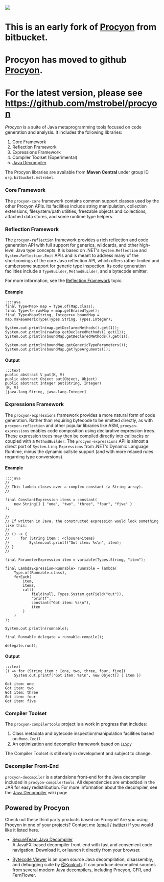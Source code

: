 ![](https://bitbucket.org/mstrobel/procyon/wiki/logo.png)


# This is an early fork of [Procyon](https://bitbucket.org/mstrobel/procyon) from bitbucket. 
# Procyon has moved to github [Procyon](https://github.com/mstrobel/procyon). 
# For the latest version, please see https://github.com/mstrobel/procyon



*Procyon* is a suite of Java metaprogramming tools focused on code generation and analysis.  It includes the following libraries:

  1. Core Framework
  2. Reflection Framework
  3. Expressions Framework
  4. Compiler Toolset (Experimental)
  5. [Java Decompiler](https://bitbucket.org/mstrobel/procyon/wiki/Java%20Decompiler)

The Procyon libraries are available from **Maven Central** under group ID `org.bitbucket.mstrobel`.

### Core Framework

The `procyon-core` framework contains common support classes used by the other Procyon APIs.  Its facilities include string manipulation, collection extensions, filesystem/path utilities, freezable objects and collections, attached data stores, and some runtime type helpers.

### Reflection Framework
The `procyon-reflection` framework provides a rich reflection and code generation API with full support for generics, wildcards, and other high-level Java type concepts.  It is based on .NET's `System.Reflection` and `System.Reflection.Emit` APIs and is meant to address many of the shortcomings of the core Java reflection API, which offers rather limited and cumbersome support for generic type inspection.  Its code generation facilities include a `TypeBuilder`, `MethodBuilder`, and a bytecode emitter.

For more information, see the [Reflection Framework](https://bitbucket.org/mstrobel/procyon/wiki/Reflection%20Framework) topic.

#### Example

	:::java
    final Type<Map> map = Type.of(Map.class);
    final Type<?> rawMap = map.getErasedType();
    final Type<Map<String, Integer>> boundMap = map.makeGenericType(Types.String, Types.Integer);
    
    System.out.println(map.getDeclaredMethods().get(1));
    System.out.println(rawMap.getDeclaredMethods().get(1));
    System.out.println(boundMap.getDeclaredMethods().get(1));
    
    System.out.println(boundMap.getGenericTypeParameters());
    System.out.println(boundMap.getTypeArguments());

#### Output

    :::text
    public abstract V put(K, V)
    public abstract Object put(Object, Object)
    public abstract Integer put(String, Integer)
    [K, V]
    [java.lang.String, java.lang.Integer]

### Expressions Framework

The `procyon-expressions` framework provides a more natural form of code generation.
Rather than requiring bytecode to be emitted directly, as with `procyon-reflection`
and other popular libraries like ASM, `procyon-expressions` enables code composition
using declarative expression trees.  These expression trees may then be compiled directly
into callbacks or coupled with a `MethodBuilder`.  The `procyon-expressions` API is
almost a direct port of `System.Linq.Expressions` from .NET's Dynamic Language Runtime,
minus the dynamic callsite support (and with more relaxed rules regarding type conversions).

#### Example
    :::java    
    //
    // This lambda closes over a complex constant (a String array).
    //
    
    final ConstantExpression items = constant(
        new String[] { "one", "two", "three", "four", "five" }
    );

    //
    // If written in Java, the constructed expression would look something like this:
    // 
    // () -> {
    //     for (String item : <closure>items)
    //         System.out.printf("Got item: %s\n", item);
    // }
    //

    final ParameterExpression item = variable(Types.String, "item");
    
    final LambdaExpression<Runnable> runnable = lambda(
        Type.of(Runnable.class),
        forEach(
            item,
            items,
            call(
                field(null, Types.System.getField("out")),
                "printf",
                constant("Got item: %s\n"),
                item
            )
        )
    );
    
    System.out.println(runnable);
    
    final Runnable delegate = runnable.compile();

    delegate.run();

#### Output
    :::text
    () => for (String item : [one, two, three, four, five])
        System.out.printf("Got item: %s\n", new Object[] { item })
    
    Got item: one
    Got item: two
    Got item: three
    Got item: four
    Got item: five

### Compiler Toolset

The `procyon-compilertools` project is a work in progress that includes:

  1. Class metadata and bytecode inspection/manipulation facilities based on `Mono.Cecil`
  2. An optimization and decompiler framework based on `ILSpy`

The Compiler Toolset is still early in development and subject to change.

### Decompiler Front-End

`procyon-decompiler` is a standalone front-end for the Java decompiler included in
`procyon-compilertools`.  All dependencies are embedded in the JAR for easy redistribution.
For more information about the decompiler, see the [Java Decompiler](https://bitbucket.org/mstrobel/procyon/wiki/Java%20Decompiler) wiki page.

## Powered by Procyon

Check out these third party products based on Procyon!  Are you using Procyon in one of your projects?  Contact me ([email](mailto:mike.strobel@gmail.com) / [twitter](https://twitter.com/mstrobel)) if you would like it listed here. 

  - [SecureTeam Java Decompiler](http://www.secureteam.net/Java-Decompiler.aspx)   
    A JavaFX-based decompiler front-end with fast and convenient code navigation.  Download it, or launch it directly from your browser.

  - [Bytecode Viewer](https://github.com/Konloch/bytecode-viewer) is an open source Java decompilation, disassembly, and debugging suite by [@Konloch](https://twitter.com/Konloch).  It can produce decompiled sources from several modern Java decompilers, including Procyon, CFR, and FernFlower.
